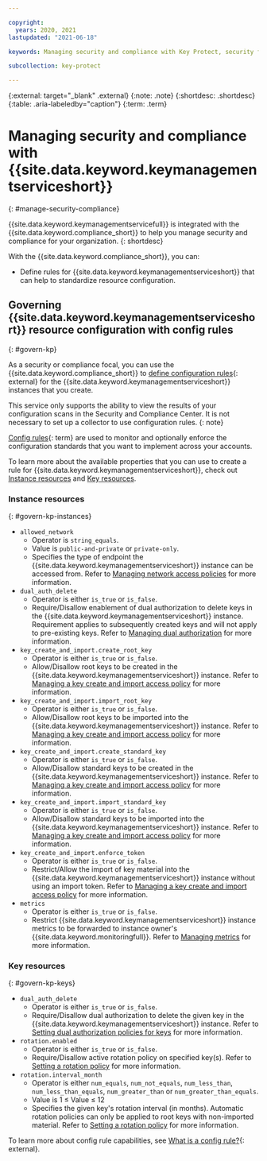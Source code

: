 ```yaml
---

copyright:
  years: 2020, 2021
lastupdated: "2021-06-18"

keywords: Managing security and compliance with Key Protect, security for Key Protect, compliance for Key Protect, security, compliance

subcollection: key-protect

---
```


{:external: target="_blank" .external}
{:note: .note}
{:shortdesc: .shortdesc}
{:table: .aria-labeledby="caption"}
{:term: .term}

# Managing security and compliance with {{site.data.keyword.keymanagementserviceshort}}
{: #manage-security-compliance}

{{site.data.keyword.keymanagementservicefull}} is integrated with the
{{site.data.keyword.compliance_short}} to help you manage security and
compliance for your organization.
{: shortdesc}

With the {{site.data.keyword.compliance_short}}, you can:
* Define rules for {{site.data.keyword.keymanagementserviceshort}} that can help
  to standardize resource configuration.




## Governing {{site.data.keyword.keymanagementserviceshort}} resource configuration with config rules
{: #govern-kp}

As a security or compliance focal, you can use the {{site.data.keyword.compliance_short}} to [define configuration rules](/docs/security-compliance?topic=security-compliance-rules){: external} for the {{site.data.keyword.keymanagementserviceshort}} instances that you create.


This service only supports the ability to view the results of your configuration scans in the Security and Compliance Center. It is not necessary to set up a collector to use configuration rules.
{: note}

[Config rules](#x3084914){: term} are used to monitor and optionally enforce the configuration standards that you want to implement across your accounts.

To learn more about the available properties that you can use to create a rule for {{site.data.keyword.keymanagementserviceshort}}, check out [Instance resources](#govern-kp-instances) and [Key resources](#govern-kp-keys).

### Instance resources
{: #govern-kp-instances}

* `allowed_network`
  - Operator is `string_equals`.
  - Value is `public-and-private` or `private-only`.
  - Specifies the type of endpoint the {{site.data.keyword.keymanagementserviceshort}} instance can be accessed from. Refer to [Managing network access policies](/docs/key-protect?topic=key-protect-managing-network-access-policies) for more information.
* `dual_auth_delete`
  - Operator is either `is_true` or `is_false`.
  - Require/Disallow enablement of dual authorization to delete keys in the {{site.data.keyword.keymanagementserviceshort}} instance. Requirement applies to subsequently created keys and will not apply to pre-existing keys. Refer to [Managing dual authorization](/docs/key-protect?topic=key-protect-manage-dual-auth) for more information.
* `key_create_and_import.create_root_key`
  - Operator is either `is_true` or `is_false`.
  - Allow/Disallow root keys to be created in the {{site.data.keyword.keymanagementserviceshort}} instance. Refer to [Managing a key create and import access policy](/docs/key-protect?topic=key-protect-manage-keyCreateImportAccess) for more information.
* `key_create_and_import.import_root_key`
  - Operator is either `is_true` or `is_false`.
  - Allow/Disallow root keys to be imported into the {{site.data.keyword.keymanagementserviceshort}} instance. Refer to [Managing a key create and import access policy](/docs/key-protect?topic=key-protect-manage-keyCreateImportAccess) for more information.
* `key_create_and_import.create_standard_key`
  - Operator is either `is_true` or `is_false`.
  - Allow/Disallow standard keys to be created in the {{site.data.keyword.keymanagementserviceshort}} instance. Refer to [Managing a key create and import access policy](/docs/key-protect?topic=key-protect-manage-keyCreateImportAccess) for more information.
* `key_create_and_import.import_standard_key`
  - Operator is either `is_true` or `is_false`.
  - Allow/Disallow standard keys to be imported into the {{site.data.keyword.keymanagementserviceshort}} instance. Refer to [Managing a key create and import access policy](/docs/key-protect?topic=key-protect-manage-keyCreateImportAccess) for more information.
* `key_create_and_import.enforce_token`
  - Operator is either `is_true` or `is_false`.
  - Restrict/Allow the import of key material into the {{site.data.keyword.keymanagementserviceshort}} instance without using an import token. Refer to [Managing a key create and import access policy](/docs/key-protect?topic=key-protect-manage-keyCreateImportAccess) for more information.
* `metrics`
  - Operator is either `is_true` or `is_false`.
  - Restrict {{site.data.keyword.keymanagementserviceshort}} instance metrics to be forwarded to instance owner's {{site.data.keyword.monitoringfull}}. Refer to [Managing metrics](/docs/key-protect?topic=key-protect-manage-monitor-metrics) for more information.

### Key resources
{: #govern-kp-keys}

* `dual_auth_delete`
  - Operator is either `is_true` or `is_false`.
  - Require/Disallow dual authorization to delete the given key in the {{site.data.keyword.keymanagementserviceshort}} instance. Refer to [Setting dual authorization policies for keys](/docs/key-protect?topic=key-protect-set-dual-auth-key-policy) for more information.
* `rotation.enabled`
  - Operator is either `is_true` or `is_false`.
  - Require/Disallow active rotation policy on specified key(s). Refer to [Setting a rotation policy](/docs/key-protect?topic=key-protect-set-rotation-policy) for more information.
* `rotation.interval_month`
  - Operator is either `num_equals`, `num_not_equals`, `num_less_than`, `num_less_than_equals`, `num_greater_than` or `num_greater_than_equals`.
  - Value is 1 ≤ Value ≤ 12
  - Specifies the given key's rotation interval (in months). Automatic rotation policies can only be applied to root keys with non-imported material. Refer to [Setting a rotation policy](/docs/key-protect?topic=key-protect-set-rotation-policy) for more information.

To learn more about config rule capabilities, see
[What is a config rule?](/docs/security-compliance?topic=security-compliance-what-is-rule){: external}.
